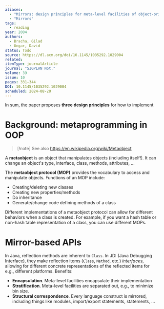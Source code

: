 ```yaml
---
aliases:
  - "Mirrors: design principles for meta-level facilities of object-oriented programming languages"
  - "Mirrors"
tags:
  - reading
year: 2004
authors:
  - Bracha, Gilad
  - Ungar, David    
status: Todo
source: https://dl.acm.org/doi/10.1145/1035292.1029004 
related:  
itemType: journalArticle  
journal: "SIGPLAN Not."  
volume: 39  
issue: 10   
pages: 331–344  
DOI: 10.1145/1035292.1029004
scheduled: 2024-08-20
---
```

In sum, the paper proposes **three design principles** for how to implement 

# Background: metaprogramming in OOP

> [!note] See also
> https://en.wikipedia.org/wiki/Metaobject

A **metaobject** is an object that manipulates objects (including itself!). It can change an object's type, interface, class, methods, attributes, ...

The **metaobject protocol (MOP)** provides the vocabulary to access and manipulate objects. Functions of an MOP include:

- Creating/deleting new classes
- Creating new properties/methods
- Do inheritance
- Generate/change code defining methods of a class

Different implementations of a metaobject protocol can allow for different behaviors when a class is created. For example, if you want a hash table or non-hash table representation of a class, you can use different MOPs.

# Mirror-based APIs

In Java, reflection methods are inherent to `Class`. In JDI (Java Debugging Interface), they make reflection items (`Class`, `Method`, etc.) *interfaces*, allowing for different concrete representations of the reflected items for e.g., different platforms. Benefits:

- **Encapsulation**. Meta-level facilities encapsulate their implementation
- **Stratification**. Meta-level facilities are separated out, e.g., to minimize bin size.
- **Structural correspondence**. Every language construct is mirrored, including things like modules, import/export statements, statements, ...
